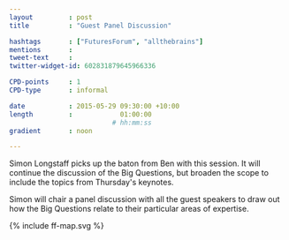 ```yaml
---
layout         : post
title          : "Guest Panel Discussion"

hashtags       : ["FuturesForum", "allthebrains"]
mentions       : 
tweet-text     :
twitter-widget-id: 602831879645966336

CPD-points     : 1
CPD-type       : informal

date           : 2015-05-29 09:30:00 +10:00
length         :            01:00:00
                          # hh:mm:ss
gradient       : noon

---
```


Simon Longstaff picks up the baton from Ben with this session. It will continue the discussion of the Big Questions, but broaden the scope to include the topics from Thursday's keynotes.

Simon will chair a panel discussion with all the guest speakers to draw out how the Big Questions relate to their particular areas of expertise.

<div class="the-map">{% include ff-map.svg %}</div>
